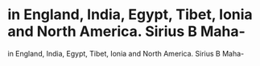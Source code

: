 # in England, India, Egypt, Tibet, Ionia and North America. Sirius B Maha-

in England, India, Egypt, Tibet, Ionia and North America. Sirius B Maha-